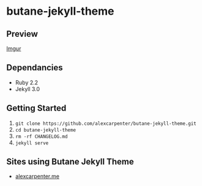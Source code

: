 # butane-jekyll-theme

## Preview

[Imgur](http://i.imgur.com/a3K0y7N.jpg)

## Dependancies
- Ruby 2.2
- Jekyll 3.0

## Getting Started
1. `git clone https://github.com/alexcarpenter/butane-jekyll-theme.git`
2. `cd butane-jekyll-theme`
3. `rm -rf CHANGELOG.md`
4. `jekyll serve`

## Sites using Butane Jekyll Theme
- [alexcarpenter.me](http://alexcarpenter.me)
